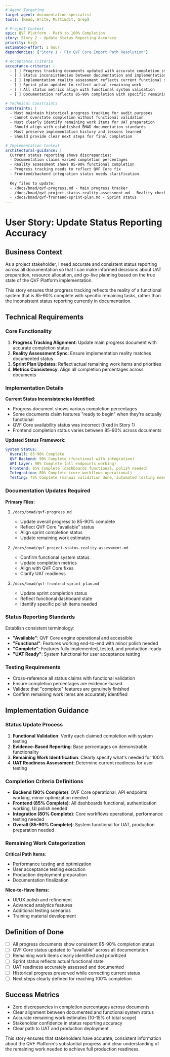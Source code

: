 ```yaml
---
# Agent Targeting
target-agent: documentation-specialist
tools: [Read, Write, MultiEdit, Grep]

# Project Context
epic: QVF Platform - Path to 100% Completion
story: Story 2 - Update Status Reporting Accuracy
priority: high
estimated-effort: 1 hour
dependencies: ["Story 1 - Fix QVF Core Import Path Resolution"]

# Acceptance Criteria
acceptance-criteria: |
  - [ ] Progress tracking documents updated with accurate completion status
  - [ ] Status inconsistencies between documentation and implementation resolved
  - [ ] Implementation reality assessment reflects current functional state
  - [ ] Sprint plan updated to reflect actual remaining work
  - [ ] All status metrics align with functional system validation
  - [ ] Documentation reflects 85-90% completion with specific remaining tasks

# Technical Constraints
constraints: |
  - Must maintain historical progress tracking for audit purposes
  - Cannot overstate completion without functional validation
  - Must clearly identify remaining work items for UAT preparation
  - Should align with established BMAD documentation standards
  - Must preserve implementation history and lessons learned
  - Should provide clear next steps for final completion

# Implementation Context
architectural-guidance: |
  Current status reporting shows discrepancies:
  - Documentation claims varied completion percentages
  - Reality assessment shows 85-90% functional completion
  - Progress tracking needs to reflect QVF Core fix
  - Frontend/backend integration status needs clarification
  
  Key files to update:
  - /docs/bmad/qvf-progress.md - Main progress tracker
  - /docs/bmad/qvf-project-status-reality-assessment.md - Reality check
  - /docs/bmad/qvf-frontend-sprint-plan.md - Sprint status
---
```


# User Story: Update Status Reporting Accuracy

## Business Context
As a project stakeholder, I need accurate and consistent status reporting across all documentation so that I can make informed decisions about UAT preparation, resource allocation, and go-live planning based on the true state of the QVF Platform implementation.

This story ensures that progress tracking reflects the reality of a functional system that is 85-90% complete with specific remaining tasks, rather than the inconsistent status reporting currently in documentation.

## Technical Requirements

### Core Functionality
1. **Progress Tracking Alignment**: Update main progress document with accurate completion status
2. **Reality Assessment Sync**: Ensure implementation reality matches documented status
3. **Sprint Plan Updates**: Reflect actual remaining work items and priorities
4. **Metrics Consistency**: Align all completion percentages across documents

### Implementation Details

**Current Status Inconsistencies Identified**:
- Progress document shows various completion percentages
- Some documents claim features "ready to begin" when they're actually functional
- QVF Core availability status was incorrect (fixed in Story 1)
- Frontend completion status varies between 85-90% across documents

**Updated Status Framework**:
```yaml
System Status:
  Overall: 85-90% Complete
  QVF Backend: 90% Complete (functional with integration)
  API Layer: 90% Complete (all endpoints working)
  Frontend: 85% Complete (dashboards functional, polish needed)
  Integration: 80% Complete (core workflows operational)
  Testing: 75% Complete (manual validation done, automated testing needed)
```

### Documentation Updates Required

**Primary Files**:
1. `/docs/bmad/qvf-progress.md`
   - Update overall progress to 85-90% complete
   - Reflect QVF Core "available" status
   - Align sprint completion status
   - Update remaining work estimates

2. `/docs/bmad/qvf-project-status-reality-assessment.md`
   - Confirm functional system status
   - Update completion metrics
   - Align with QVF Core fixes
   - Clarify UAT readiness

3. `/docs/bmad/qvf-frontend-sprint-plan.md`
   - Update sprint completion status
   - Reflect functional dashboard state
   - Identify specific polish items needed

### Status Reporting Standards
Establish consistent terminology:
- **"Available"**: QVF Core engine operational and accessible
- **"Functional"**: Features working end-to-end with minor polish needed
- **"Complete"**: Features fully implemented, tested, and production-ready
- **"UAT Ready"**: System functional for user acceptance testing

### Testing Requirements
- Cross-reference all status claims with functional validation
- Ensure completion percentages are evidence-based
- Validate that "complete" features are genuinely finished
- Confirm remaining work items are accurately identified

## Implementation Guidance

### Status Update Process
1. **Functional Validation**: Verify each claimed completion with system testing
2. **Evidence-Based Reporting**: Base percentages on demonstrable functionality
3. **Remaining Work Identification**: Clearly specify what's needed for 100%
4. **UAT Readiness Assessment**: Determine current readiness for user testing

### Completion Criteria Definitions
- **Backend (90% Complete)**: QVF Core operational, API endpoints working, minor optimization needed
- **Frontend (85% Complete)**: All dashboards functional, authentication working, UI polish needed
- **Integration (80% Complete)**: Core workflows operational, performance testing needed
- **Overall (85-90% Complete)**: System functional for UAT, production preparation needed

### Remaining Work Categorization
**Critical Path Items**:
- Performance testing and optimization
- User acceptance testing execution
- Production deployment preparation
- Documentation finalization

**Nice-to-Have Items**:
- UI/UX polish and refinement
- Advanced analytics features
- Additional testing scenarios
- Training material development

## Definition of Done
- [ ] All progress documents show consistent 85-90% completion status
- [ ] QVF Core status updated to "available" across all documentation
- [ ] Remaining work items clearly identified and prioritized
- [ ] Sprint status reflects actual functional state
- [ ] UAT readiness accurately assessed and documented
- [ ] Historical progress preserved while correcting current status
- [ ] Next steps clearly defined for reaching 100% completion

## Success Metrics
- Zero discrepancies in completion percentages across documents
- Clear alignment between documented and functional system status
- Accurate remaining work estimates (10-15% of total scope)
- Stakeholder confidence in status reporting accuracy
- Clear path to UAT and production deployment

This story ensures that stakeholders have accurate, consistent information about the QVF Platform's substantial progress and clear understanding of the remaining work needed to achieve full production readiness.